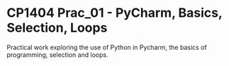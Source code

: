 # CP1404 Prac_01 - PyCharm, Basics, Selection, Loops
Practical work exploring the use of Python in Pycharm, the basics of programming, selection and loops.
